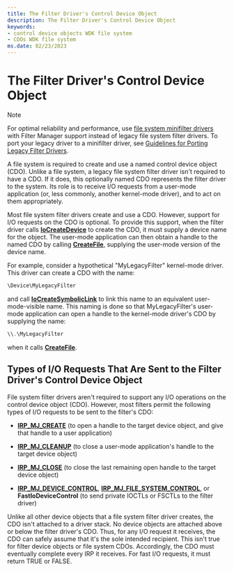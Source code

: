 ```yaml
---
title: The Filter Driver's Control Device Object
description: The Filter Driver's Control Device Object
keywords:
- control device objects WDK file system
- CDOs WDK file system
ms.date: 02/23/2023
---
```


# The Filter Driver's Control Device Object

> [!NOTE]
> For optimal reliability and performance, use [file system minifilter drivers](./filter-manager-concepts.md) with Filter Manager support instead of legacy file system filter drivers. To port your legacy driver to a minifilter driver, see [Guidelines for Porting Legacy Filter Drivers](guidelines-for-porting-legacy-filter-drivers.md).

A file system is required to create and use a named control device object (CDO). Unlike a file system, a legacy file system filter driver isn't required to have a CDO. If it does, this optionally named CDO represents the filter driver to the system. Its role is to receive I/O requests from a user-mode application (or, less commonly, another kernel-mode driver), and to act on them appropriately.

Most file system filter drivers create and use a CDO. However, support for I/O requests on the CDO is optional. To provide this support, when the filter driver calls [**IoCreateDevice**](/windows-hardware/drivers/ddi/wdm/nf-wdm-iocreatedevice) to create the CDO, it must supply a device name for the object. The user-mode application can then obtain a handle to the named CDO by calling [**CreateFile**](/windows/win32/api/fileapi/nf-fileapi-createfilea), supplying the user-mode version of the device name.

For example, consider a hypothetical "MyLegacyFilter" kernel-mode driver. This driver can create a CDO with the name:

```cpp
\Device\MyLegacyFilter
```

and call [**IoCreateSymbolicLink**](/windows-hardware/drivers/ddi/wdm/nf-wdm-iocreatesymboliclink) to link this name to an equivalent user-mode-visible name. This naming is done so that MyLegacyFilter's user-mode application can open a handle to the kernel-mode driver's CDO by supplying the name:

```cpp
\\.\MyLegacyFilter
```

when it calls [**CreateFile**](/windows/win32/api/fileapi/nf-fileapi-createfilea).

## Types of I/O Requests That Are Sent to the Filter Driver's Control Device Object

File system filter drivers aren't required to support any I/O operations on the control device object (CDO). However, most filters permit the following types of I/O requests to be sent to the filter's CDO:

- [**IRP_MJ_CREATE**](./irp-mj-create.md) (to open a handle to the target device object, and give that handle to a user application)

- [**IRP_MJ_CLEANUP**](./irp-mj-cleanup.md) (to close a user-mode application's handle to the target device object)

- [**IRP_MJ_CLOSE**](./irp-mj-close.md) (to close the last remaining open handle to the target device object)

- [**IRP_MJ_DEVICE_CONTROL**](./irp-mj-device-control.md), [**IRP_MJ_FILE_SYSTEM_CONTROL**](./irp-mj-file-system-control.md), or **FastIoDeviceControl** (to send private IOCTLs or FSCTLs to the filter driver)

Unlike all other device objects that a file system filter driver creates, the CDO isn't attached to a driver stack. No device objects are attached above or below the filter driver's CDO. Thus, for any I/O request it receives, the CDO can safely assume that it's the sole intended recipient. This isn't true for filter device objects or file system CDOs. Accordingly, the CDO must eventually complete every IRP it receives. For fast I/O requests, it must return TRUE or FALSE.
